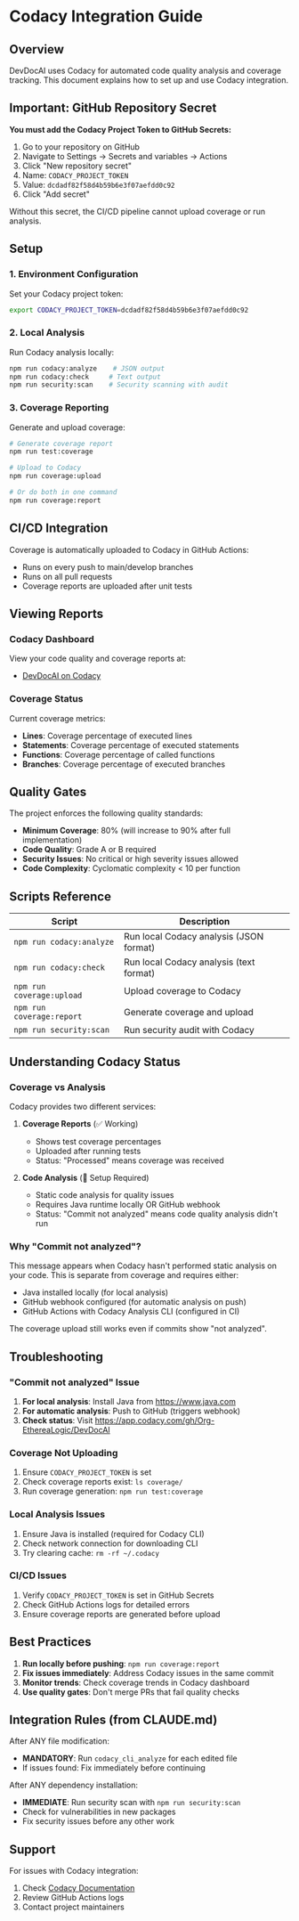 # Codacy Integration Guide

## Overview

DevDocAI uses Codacy for automated code quality analysis and coverage tracking. This document explains how to set up and use Codacy integration.

## Important: GitHub Repository Secret

**You must add the Codacy Project Token to GitHub Secrets:**

1. Go to your repository on GitHub
2. Navigate to Settings → Secrets and variables → Actions
3. Click "New repository secret"
4. Name: `CODACY_PROJECT_TOKEN`
5. Value: `dcdadf82f58d4b59b6e3f07aefdd0c92`
6. Click "Add secret"

Without this secret, the CI/CD pipeline cannot upload coverage or run analysis.

## Setup

### 1. Environment Configuration

Set your Codacy project token:

```bash
export CODACY_PROJECT_TOKEN=dcdadf82f58d4b59b6e3f07aefdd0c92
```

### 2. Local Analysis

Run Codacy analysis locally:

```bash
npm run codacy:analyze    # JSON output
npm run codacy:check     # Text output
npm run security:scan    # Security scanning with audit
```

### 3. Coverage Reporting

Generate and upload coverage:

```bash
# Generate coverage report
npm run test:coverage

# Upload to Codacy
npm run coverage:upload

# Or do both in one command
npm run coverage:report
```

## CI/CD Integration

Coverage is automatically uploaded to Codacy in GitHub Actions:

- Runs on every push to main/develop branches
- Runs on all pull requests
- Coverage reports are uploaded after unit tests

## Viewing Reports

### Codacy Dashboard

View your code quality and coverage reports at:

- [DevDocAI on Codacy](https://app.codacy.com/gh/Org-EthereaLogic/DevDocAI)

### Coverage Status

Current coverage metrics:

- **Lines**: Coverage percentage of executed lines
- **Statements**: Coverage percentage of executed statements
- **Functions**: Coverage percentage of called functions
- **Branches**: Coverage percentage of executed branches

## Quality Gates

The project enforces the following quality standards:

- **Minimum Coverage**: 80% (will increase to 90% after full implementation)
- **Code Quality**: Grade A or B required
- **Security Issues**: No critical or high severity issues allowed
- **Code Complexity**: Cyclomatic complexity < 10 per function

## Scripts Reference

| Script | Description |
|--------|-------------|
| `npm run codacy:analyze` | Run local Codacy analysis (JSON format) |
| `npm run codacy:check` | Run local Codacy analysis (text format) |
| `npm run coverage:upload` | Upload coverage to Codacy |
| `npm run coverage:report` | Generate coverage and upload |
| `npm run security:scan` | Run security audit with Codacy |

## Understanding Codacy Status

### Coverage vs Analysis

Codacy provides two different services:

1. **Coverage Reports** (✅ Working)
   - Shows test coverage percentages
   - Uploaded after running tests
   - Status: "Processed" means coverage was received

2. **Code Analysis** (🔄 Setup Required)
   - Static code analysis for quality issues
   - Requires Java runtime locally OR GitHub webhook
   - Status: "Commit not analyzed" means code quality analysis didn't run

### Why "Commit not analyzed"?

This message appears when Codacy hasn't performed static analysis on your code. This is separate from coverage and requires either:

- Java installed locally (for local analysis)
- GitHub webhook configured (for automatic analysis on push)
- GitHub Actions with Codacy Analysis CLI (configured in CI)

The coverage upload still works even if commits show "not analyzed".

## Troubleshooting

### "Commit not analyzed" Issue

1. **For local analysis**: Install Java from https://www.java.com
2. **For automatic analysis**: Push to GitHub (triggers webhook)
3. **Check status**: Visit https://app.codacy.com/gh/Org-EthereaLogic/DevDocAI

### Coverage Not Uploading

1. Ensure `CODACY_PROJECT_TOKEN` is set
2. Check coverage reports exist: `ls coverage/`
3. Run coverage generation: `npm run test:coverage`

### Local Analysis Issues

1. Ensure Java is installed (required for Codacy CLI)
2. Check network connection for downloading CLI
3. Try clearing cache: `rm -rf ~/.codacy`

### CI/CD Issues

1. Verify `CODACY_PROJECT_TOKEN` is set in GitHub Secrets
2. Check GitHub Actions logs for detailed errors
3. Ensure coverage reports are generated before upload

## Best Practices

1. **Run locally before pushing**: `npm run coverage:report`
2. **Fix issues immediately**: Address Codacy issues in the same commit
3. **Monitor trends**: Check coverage trends in Codacy dashboard
4. **Use quality gates**: Don't merge PRs that fail quality checks

## Integration Rules (from CLAUDE.md)

After ANY file modification:

- **MANDATORY**: Run `codacy_cli_analyze` for each edited file
- If issues found: Fix immediately before continuing

After ANY dependency installation:

- **IMMEDIATE**: Run security scan with `npm run security:scan`
- Check for vulnerabilities in new packages
- Fix security issues before any other work

## Support

For issues with Codacy integration:

1. Check [Codacy Documentation](https://docs.codacy.com)
2. Review GitHub Actions logs
3. Contact project maintainers
